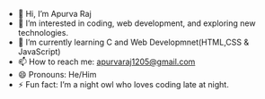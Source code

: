 - 👋 Hi, I’m Apurva Raj
- 👀 I’m interested in coding, web development, and exploring new technologies.
- 🌱 I’m currently learning C and Web Developmnet(HTML,CSS & JavaScript)
- 📫 How to reach me: apurvaraj1205@gmail.com
- 😄 Pronouns: He/Him
- ⚡ Fun fact: I’m a night owl who loves coding late at night.

<!---
appurv-raj/appurv-raj is a ✨ special ✨ repository because its `README.md` (this file) appears on your GitHub profile.
You can click the Preview link to take a look at your changes.
--->
